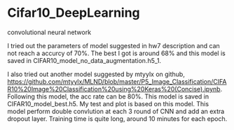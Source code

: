 # Cifar10_DeepLearning
convolutional neural network

I tried out the parameters of model suggested in hw7 description and can not reach a accurcy of 70%. The best I got is around 68% and this model is saved in CIFAR10_model_no_data_augmentation.h5_1.

I also tried out another model suggested by mtyylx on github, https://github.com/mtyylx/MLND/blob/master/P5_Image_Classification/CIFAR10%20Image%20Classification%20using%20Keras%20(Concise).ipynb. Following this model, the acc rate can be 80%. This model is saved in CIFAR10_model_best.h5. My test and plot is based on this model. 
This model perform double convlution at each 3 round of CNN and add an extra dropout layer. Training time is quite long, around 10 minutes for each epoch.


